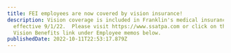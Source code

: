 ```yaml
---
title: FEI employees are now covered by vision insurance!
description: Vision coverage is included in Franklin's medical insurance
  effective 9/1/22.  Please visit https://www.ssatpa.com or click on the New
  Vision Benefits link under Employee memos below.
publishedDate: 2022-10-11T22:53:17.879Z
---
```

